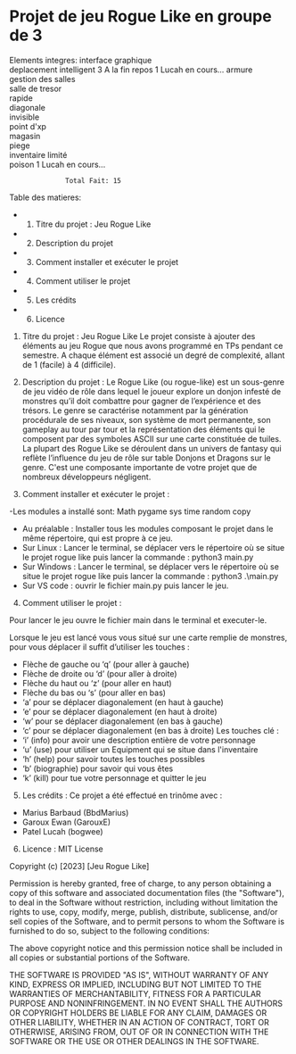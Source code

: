 # Projet de jeu Rogue Like en groupe de 3
Elements integres:
  interface graphique                    
  deplacement intelligent 3                 A la fin
  repos                   1                 Lucah     en cours...
  armure                   
  gestion des salles     
  salle de tresor         
  rapide                 
  diagonale              
  invisible               
  point d'xp              
  magasin                
  piege                   
  inventaire limité      
  poison                  1                 Lucah     en cours...
  

                  Total Fait: 15



Table des matieres:
   - 1. Titre du projet : Jeu Rogue Like
   - 2. Description du projet 
   - 3. Comment installer et exécuter le projet 
   - 4. Comment utiliser le projet 
   - 5. Les crédits 
   - 6. Licence 


1. Titre du projet : Jeu Rogue Like
Le projet consiste à ajouter des éléments au jeu Rogue que nous avons programmé en TPs 
pendant ce semestre. A chaque élément est associé un degré de complexité, allant de 1 (facile) à 4 (difficile).

2. Description du projet :
Le Rogue Like (ou rogue-like) est un sous-genre de jeu vidéo de rôle dans lequel le joueur explore un donjon infesté de monstres qu’il doit combattre pour gagner de l’expérience et des trésors. Le genre se caractérise notamment par la génération procédurale de ses niveaux, son système de mort permanente, son gameplay au tour par tour et la représentation des éléments qui le composent par des symboles ASCII sur une carte constituée de tuiles. La plupart des Rogue Like se déroulent dans un univers de fantasy qui reflète l’influence du jeu de rôle sur table Donjons et Dragons sur le genre.
C'est une composante importante de votre projet que de nombreux développeurs négligent.

3. Comment installer et exécuter le projet :

-Les modules a installé sont:
      Math
      pygame
      sys
      time
      random 
      copy

- Au préalable : Installer tous les modules composant le projet dans le même répertoire, qui est propre à ce jeu.
- Sur Linux : Lancer le terminal, se déplacer vers le répertoire où se situe le projet rogue like puis lancer la commande : python3 main.py 
- Sur Windows : Lancer le terminal, se déplacer vers le répertoire où se situe le projet rogue like puis lancer la commande : python3 .\main.py 
- Sur VS code : ouvrir le fichier main.py puis lancer le jeu.

4. Comment utiliser le projet :

Pour lancer le jeu ouvre le fichier main dans le terminal et executer-le.

Lorsque le jeu est lancé vous vous situé sur une carte remplie de monstres, pour vous déplacer il suffit d’utiliser les touches :  
- Flèche de gauche ou ‘q’ (pour aller à gauche) 
- Flèche de droite ou ‘d’ (pour aller à droite) 
- Flèche du haut ou ‘z’ (pour aller en haut) 
- Flèche du bas ou ‘s’ (pour aller en bas) 
- ‘a’ pour se déplacer diagonalement (en haut à gauche) 
- ‘e’ pour se déplacer diagonalement (en haut à droite) 
- ‘w’ pour se déplacer diagonalement (en bas à gauche) 
- ‘c’ pour se déplacer diagonalement (en bas à droite) 
Les touches clé : 
- ‘i’ (info) pour avoir une description entière de votre personnage 
- ‘u’ (use) pour utiliser un Equipment qui se situe dans l'inventaire 
- ‘h’ (help) pour savoir toutes les touches possibles 
- ‘b’ (biographie) pour savoir qui vous êtes 
- ‘k’ (kill) pour tue votre personnage et quitter le jeu

5. Les crédits :
Ce projet a été effectué en trinôme avec :  
- Marius Barbaud (BbdMarius) 
- Garoux Ewan (GarouxE) 
- Patel Lucah (bogwee) 

6. Licence :
MIT License

Copyright (c) [2023] [Jeu Rogue Like]

Permission is hereby granted, free of charge, to any person obtaining a copy
of this software and associated documentation files (the "Software"), to deal
in the Software without restriction, including without limitation the rights
to use, copy, modify, merge, publish, distribute, sublicense, and/or sell
copies of the Software, and to permit persons to whom the Software is
furnished to do so, subject to the following conditions:

The above copyright notice and this permission notice shall be included in all
copies or substantial portions of the Software.

THE SOFTWARE IS PROVIDED "AS IS", WITHOUT WARRANTY OF ANY KIND, EXPRESS OR
IMPLIED, INCLUDING BUT NOT LIMITED TO THE WARRANTIES OF MERCHANTABILITY,
FITNESS FOR A PARTICULAR PURPOSE AND NONINFRINGEMENT. IN NO EVENT SHALL THE
AUTHORS OR COPYRIGHT HOLDERS BE LIABLE FOR ANY CLAIM, DAMAGES OR OTHER
LIABILITY, WHETHER IN AN ACTION OF CONTRACT, TORT OR OTHERWISE, ARISING FROM,
OUT OF OR IN CONNECTION WITH THE SOFTWARE OR THE USE OR OTHER DEALINGS IN THE
SOFTWARE.
